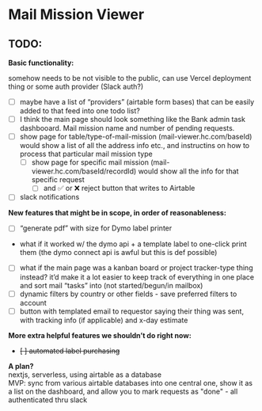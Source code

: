# Mail Mission Viewer

## TODO:

**Basic functionality:**

somehow needs to be not visible to the public, can use Vercel deployment thing or some auth provider (Slack auth?)

- [ ] maybe have a list of “providers” (airtable form bases) that can be easily added to that feed into one todo list?
- [ ] I think the main page should look something like the Bank admin task dashbooard. Mail mission name and number of pending requests.
- [ ] show page for table/type-of-mail-mission (mail-viewer.hc.com/baseId) would show a list of all the address info etc., and instructins on how to process that particular mail mission type
  - [ ] show page for specific mail mission (mail-viewer.hc.com/baseId/recordId) would show all the info for that specific request
    - [ ] and :white_check_mark: or :x: reject button that writes to Airtable
- [ ] slack notifications

**New features that might be in scope, in order of reasonableness:**

- [ ] “generate pdf” with size for Dymo label printer
- what if it worked w/ the dymo api + a template label to one-click print them (the dymo connect api is awful but this is def possible)
- [ ] what if the main page was a kanban board or project tracker-type thing instead? it’d make it a lot easier to keep track of everything in one place and sort mail “tasks” into (not started/begun/in mailbox)
- [ ] dynamic filters by country or other fields - save preferred filters to account
- [ ] button with templated email to requestor saying their thing was sent, with tracking info (if applicable) and x-day estimate

**More extra helpful features we shouldn’t do right now:**

- ~~[ ] automated label purchasing~~

**A plan?**  
nextjs, serverless, using airtable as a database  
MVP: sync from various airtable databases into one central one, show it as a list on the dashboard, and allow you to mark requests as "done" - all authenticated thru slack
